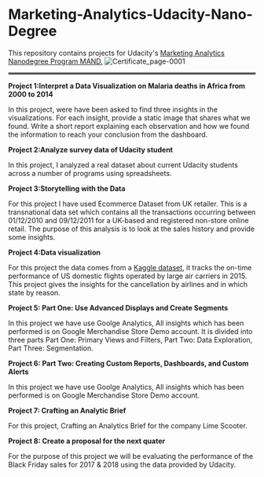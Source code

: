 # Marketing-Analytics-Udacity-Nano-Degree
This repository contains projects for Udacity's [Marketing Analytics Nanodegree Program MAND.](https://www.udacity.com/course/marketing-analytics-nanodegree--nd028)
 ![Certificate_page-0001](https://user-images.githubusercontent.com/93208018/138940004-95d5be83-33fa-4b3a-95c0-10767bf5c4e1.jpg)
<hr style="border:2px solid gray"> </hr>

**Project 1:Interpret a Data Visualization on Malaria deaths in Africa from 2000 to 2014**

In this project, were have been asked to find three insights in the visualizations. For each insight, provide a static image that shares what we found. Write a short report explaining each observation and how we found the information to reach your conclusion from the dashboard.

**Project 2:Analyze survey data of Udacity student**

In this project, I analyzed a real dataset about current Udacity students across a number of programs using spreadsheets.

**Project 3:Storytelling with the Data**

For this project I have used Ecommerce Dataset from UK retailer. This is a transnational data set which contains all the transactions occurring between 01/12/2010 and 09/12/2011 for a UK-based and registered non-store online retail. The purpose of this analysis is to look at the sales history and provide some insights.

**Project 4:Data visualization**

For this project the data comes from a [Kaggle dataset](https://www.kaggle.com/usdot/flight-delays), it tracks the on-time performance of US domestic flights operated by large air carriers in 2015. This project gives the insights for the cancellation by airlines and in which state by reason.

**Project 5: Part One: Use Advanced Displays and Create Segments**

In this project we have use Goolge Analytics, All insights which has been performed is on Google Merchandise Store Demo account. It is divided into three parts Part One: Primary Views and Filters, Part Two: Data Exploration, Part Three: Segmentation.

**Project 6: Part Two: Creating Custom Reports, Dashboards, and Custom Alerts**

In this project we have use Goolge Analytics, All insights which has been performed is on Google Merchandise Store Demo account.

**Project 7: Crafting an Analytic Brief**

For this project, Crafting an Analytics Brief for the company Lime Scooter.

**Project 8: Create a proposal for the next quater**

For the purpose of this project we will be evaluating the performance of the Black Friday sales for 2017 & 2018 using the data provided by Udacity.
